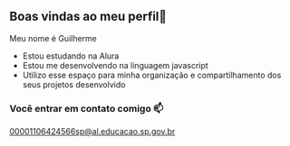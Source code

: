 ## Boas vindas ao meu perfil💙

Meu nome é Guilherme 

- Estou estudando na Alura
- Estou me desenvolvendo na linguagem javascript
- Utilizo esse espaço para minha organização e compartilhamento dos seus projetos desenvolvido

### Você entrar em contato comigo 📫

00001106424566sp@al.educacao.sp.gov.br

